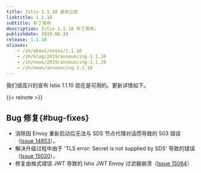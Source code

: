 ```yaml
---
title: Istio 1.1.10 发布公告
linktitle: 1.1.10
subtitle: 补丁发布
description: Istio 1.1.10 补丁发布。
publishdate: 2019-06-28
release: 1.1.10
aliases:
    - /zh/about/notes/1.1.10
    - /zh/blog/2019/announcing-1.1.10
    - /zh/news/2019/announcing-1.1.10
    - /zh/news/announcing-1.1.10
---
```


我们很高兴的宣布 Istio 1.1.10 现在是可用的。更新详情如下。

{{< relnote >}}

## Bug 修复{#bug-fixes}

- 消除因 Envoy 重新启动后无法与 SDS 节点代理对话而导致的 503 错误（[Issue 14853](https://github.com/istio/istio/issues/14853)）。
- 解决升级过程中由于 'TLS error: Secret is not supplied by SDS' 导致的错误（[Issue 15020](https://github.com/istio/istio/issues/15020)）。
- 修复由格式错误 JWT 导致的 Istio JWT Envoy 过滤器崩溃（[Issue 15084](https://github.com/istio/istio/issues/15084)）

